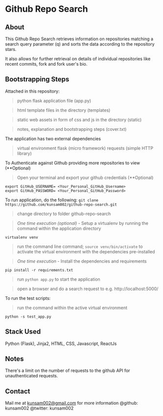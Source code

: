 Github Repo Search
====================

## About

This Github Repo Search retrieves information on repositories matching a search query parameter (q) and sorts the data according to the repository stars.

It also allows for further retrieval on details of individual repositories like recent commits, fork and fork user's bio.

## Bootstrapping Steps

Attached in this repository:
> python flask application file (app.py)

> html template files in the directory (templates)

> static web assets in form of css and js in the directory (static)

> notes, explanation and bootstrapping steps (cover.txt)

The application has two external dependencies
> virtual environment
> flask (micro framework)
> requests (simple HTTP library)

To Authenticate against Github providing more repositories to view (**Optional)
> Open your terminal and export your github credentials (**Optional)

```shell script
export GitHub_USERNAME= <Your_Personal_GitHub_Username>
export GitHub_PASSWORD= <Your_Personal_GitHub_Password>
```

To run application, do the following:
``` git clone https://github.com/kunsam002/github-repo-search.git ```

> change directory to folder github-repo-search

> *One time execution (optional)* - Setup a virtualenv by running the command within the application directory
```shell script
virtualenv venv
```
> run the command line command; ``` source venv/bin/activate ```  to activate the virtual environment with the dependencies pre-installed

> *One time execution* - Install the dependencies and requirements 
```shell script
pip install -r requirements.txt
```
> run `python app.py` to start the application

> open a browser and do a search request to e.g. http://localhost:5000/

To run the test scripts:
> run the command within the active virtual environment

```shell script
python -s test_app.py
```

## Stack Used
Python (Flask),
Jinja2,
HTML,
CSS,
Javascript,
ReactJs

## Notes

There's a limit on the number of requests to the github API for unauthenticated requests.

## Contact

Mail me at kunsam002@gmail.com for more information
@github: kunsam002
@twitter: kunsam002
